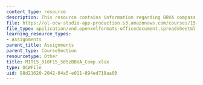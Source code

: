 ```yaml
---
content_type: resource
description: This resource contains information regarding BBVA compass spreadsheet.
file: https://ol-ocw-studio-app-production.s3.amazonaws.com/courses/15-810-marketing-management-analytics-frameworks-and-applications-fall-2015/98d21620204204a5e011894ed718aa00_MIT15_810F15_S05zBBVA_Comp.xlsx
file_type: application/vnd.openxmlformats-officedocument.spreadsheetml.sheet
learning_resource_types:
- Assignments
parent_title: Assignments
parent_type: CourseSection
resourcetype: Other
title: MIT15_810F15_S05zBBVA_Comp.xlsx
type: OCWFile
uid: 98d21620-2042-04a5-e011-894ed718aa00
---
```

